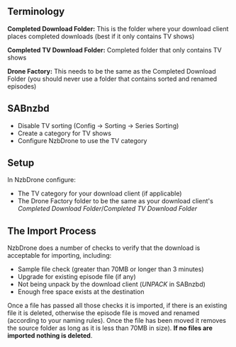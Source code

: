 ## Terminology
**Completed Download Folder:**  This is the folder where your download client places completed downloads (best if it only contains TV shows)

**Completed TV Download Folder:** Completed folder that only contains TV shows

**Drone Factory:** This needs to be the same as the Completed Download Folder (you should never use a folder that contains sorted and renamed episodes)

## SABnzbd
- Disable TV sorting (Config -> Sorting -> Series Sorting)
- Create a category for TV shows
- Configure NzbDrone to use the TV category

## Setup
In NzbDrone configure:
- The TV category for your download client (if applicable)
- The Drone Factory folder to be the same as your download client's *Completed Download Folder*/*Completed TV Download Folder*

## The Import Process ##
NzbDrone does a number of checks to verify that the download is acceptable for importing, including:
- Sample file check (greater than 70MB or longer than 3 minutes)
- Upgrade for existing episode file (if any)
- Not being unpack by the download client (_UNPACK_ in SABnzbd)
- Enough free space exists at the destination

Once a file has passed all those checks it is imported,  if there is an existing file it is deleted, otherwise the episode file is moved and renamed (according to your naming rules). Once the file has been moved it removes the source folder as long as it is less than 70MB in size). **If no files are imported nothing is deleted**.